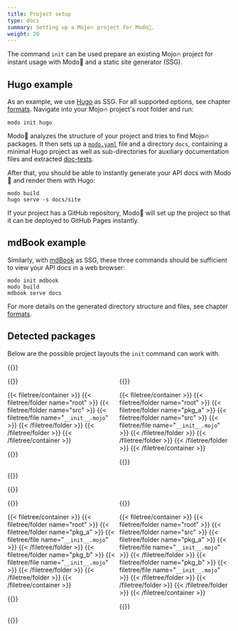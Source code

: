 ```yaml
---
title: Project setup
type: docs
summary: Setting up a Mojo🔥 project for Modo🧯.
weight: 20
---
```


The command `init` can be used prepare an existing Mojo🔥 project for instant usage
with Modo🧯 and a static site generator (SSG).

## Hugo example

As an example, we use [Hugo](https://gohugo.io) as SSG.
For all supported options, see chapter [formats](../formats).
Navigate into your Mojo🔥 project's root folder and run:

``` {class="no-wrap"}
modo init hugo
```

Modo🧯 analyzes the structure of your project and tries to find Mojo🔥 packages.
It then sets up a [`modo.yaml`](../03_config) file and a directory `docs`, containing a minimal Hugo project as well as sub-directories for auxiliary documentation files and extracted [doc-tests](../doctests).

After that, you should be able to instantly generate your API docs with Modo🧯
and render them with Hugo:

``` {class="no-wrap"}
modo build
hugo serve -s docs/site
```

If your project has a GitHub repository, Modo🧯 will set up the project so
that it can be deployed to GitHub Pages instantly.

## mdBook example

Similarly, with [mdBook](https://github.com/rust-lang/mdBook) as SSG, these three commands should be sufficient to view your API docs in a web browser:

``` {class="no-wrap"}
modo init mdbook
modo build
mdbook serve docs
```

For more details on the generated directory structure and files, see chapter [formats](../formats).

## Detected packages

Below are the possible project layouts the `init` command can work with.

{{<html>}}<div style="display: flex;"><div style="flex: 50%;">{{</html>}}

{{< filetree/container >}}
  {{< filetree/folder name="root" >}}
    {{< filetree/folder name="src" >}}
      {{< filetree/file name="`__init__.mojo`" >}}
    {{< /filetree/folder >}}
  {{< /filetree/folder >}}
{{< /filetree/container >}}

{{<html>}}</div><div style="flex: 50%;">{{</html>}}

{{< filetree/container >}}
  {{< filetree/folder name="root" >}}
    {{< filetree/folder name="pkg_a" >}}
      {{< filetree/folder name="src" >}}
        {{< filetree/file name="`__init__.mojo`" >}}
      {{< /filetree/folder >}}
    {{< /filetree/folder >}}
  {{< /filetree/folder >}}
{{< /filetree/container >}}

{{<html>}}</div></div>{{</html>}}

{{<html>}}<div style="display: flex;"><div style="flex: 50%;">{{</html>}}

{{< filetree/container >}}
  {{< filetree/folder name="root" >}}
    {{< filetree/folder name="pkg_a" >}}
      {{< filetree/file name="`__init__.mojo`" >}}
    {{< /filetree/folder >}}
    {{< filetree/folder name="pkg_b" >}}
      {{< filetree/file name="`__init__.mojo`" >}}
    {{< /filetree/folder >}}
  {{< /filetree/folder >}}
{{< /filetree/container >}}

{{<html>}}</div><div style="flex: 50%;">{{</html>}}

{{< filetree/container >}}
  {{< filetree/folder name="root" >}}
    {{< filetree/folder name="src" >}}
      {{< filetree/folder name="pkg_a" >}}
        {{< filetree/file name="`__init__.mojo`" >}}
      {{< /filetree/folder >}}
      {{< filetree/folder name="pkg_b" >}}
        {{< filetree/file name="`__init__.mojo`" >}}
      {{< /filetree/folder >}}
    {{< /filetree/folder >}}
  {{< /filetree/folder >}}
{{< /filetree/container >}}

{{<html>}}</div></div>{{</html>}}
